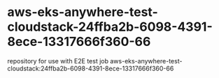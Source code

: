 # aws-eks-anywhere-test-cloudstack-24ffba2b-6098-4391-8ece-13317666f360-66
repository for use with E2E test job aws-eks-anywhere-test-cloudstack:24ffba2b-6098-4391-8ece-13317666f360-66
